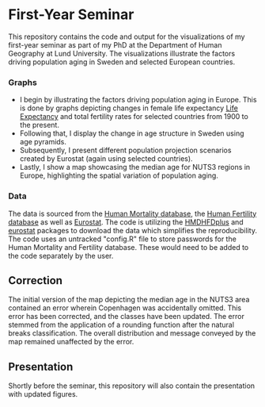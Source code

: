 # First-Year Seminar

This repository contains the code and output for the visualizations of my first-year seminar as part of my PhD at the Department of Human Geography at Lund University. The visualizations illustrate the factors driving population aging in Sweden and selected European countries.

### Graphs
- I begin by illustrating the factors driving population aging in Europe. This is done by graphs depicting changes in female life expectancy [Life Expectancy](graphs/le_pres.png) and total fertility rates for selected countries from 1900 to the present.
- Following that, I display the change in age structure in Sweden using age pyramids.
- Subsequently, I present different population projection scenarios created by Eurostat (again using selected countries).
- Lastly, I show a map showcasing the median age for NUTS3 regions in Europe, highlighting the spatial variation of population aging.

### Data
The data is sourced from the [Human Mortality database](https://www.mortality.org/), the [Human Fertility database](https://www.humanfertility.org/) as well as [Eurostat](https://ec.europa.eu/eurostat/databrowser/). The code is utilizing the [HMDHFDplus](https://cran.r-project.org/web/packages/HMDHFDplus/index.html) and [eurostat](https://cran.r-project.org/web/packages/eurostat/index.html) packages to download the data which simplifies the reproducibility.
The code uses an untracked "config.R" file to store passwords for the Human Mortality and Fertility database. These would need to be added to the code separately by the user.  

## Correction
The initial version of the map depicting the median age in the NUTS3 area contained an error wherein Copenhagen was accidentally omitted. This error has been corrected, and the classes have been updated. The error stemmed from the application of a rounding function after the natural breaks classification. The overall distribution and message conveyed by the map remained unaffected by the error.

## Presentation
Shortly before the seminar, this repository will also contain the presentation with updated figures.
